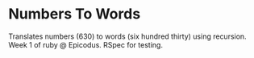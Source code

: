 Numbers To Words
================

Translates numbers (630) to words (six hundred thirty) using recursion. Week 1 of ruby @ Epicodus. RSpec for testing.
